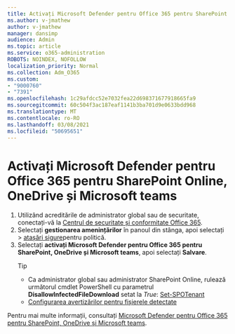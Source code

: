 ```yaml
---
title: Activați Microsoft Defender pentru Office 365 pentru SharePoint Online, OneDrive și Microsoft teams
ms.author: v-jmathew
author: v-jmathew
manager: dansimp
audience: Admin
ms.topic: article
ms.service: o365-administration
ROBOTS: NOINDEX, NOFOLLOW
localization_priority: Normal
ms.collection: Adm_O365
ms.custom:
- "9000760"
- "7391"
ms.openlocfilehash: 1c29afdcc52e7032fea22d698371677918665fa9
ms.sourcegitcommit: 60c504f3ac187eaf1141b3ba701d9e0633bdd968
ms.translationtype: MT
ms.contentlocale: ro-RO
ms.lasthandoff: 03/08/2021
ms.locfileid: "50695651"
---
```

# <a name="enable-microsoft-defender-for-office-365-for-sharepoint-online-onedrive-and-microsoft-teams"></a>Activați Microsoft Defender pentru Office 365 pentru SharePoint Online, OneDrive și Microsoft teams

1. Utilizând acreditările de administrator global sau de securitate, conectați-vă la [Centrul de securitate și conformitate Office 365](https://protection.office.com/).
2. Selectați **gestionarea amenințărilor** în panoul din stânga, apoi selectați   >  [atașări sigure](https://protection.office.com/safeattachment)pentru politică.
3. Selectați **activați Microsoft Defender pentru Office 365 pentru SharePoint, OneDrive și Microsoft teams**, apoi selectați **Salvare**.
    > [!TIP]
    >
    > - Ca administrator global sau administrator SharePoint Online, rulează următorul cmdlet PowerShell cu parametrul **DisallowInfectedFileDownload** setat la *True*: [Set-SPOTenant](https://go.microsoft.com/fwlink/?linkid=2092301)
    > - [Configurarea avertizărilor pentru fișierele detectate](https://go.microsoft.com/fwlink/?linkid=2092110)

Pentru mai multe informații, consultați [Microsoft Defender pentru Office 365 pentru SharePoint, OneDrive și Microsoft teams](https://go.microsoft.com/fwlink/?linkid=2092041).
